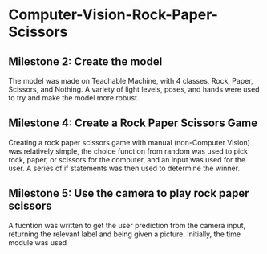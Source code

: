 # Computer-Vision-Rock-Paper-Scissors

## Milestone 2: Create the model

The model was made on Teachable Machine, with 4 classes, Rock, Paper, Scissors, and Nothing. A variety of light levels, poses,
and hands were used to try and make the model more robust.

## Milestone 4: Create a Rock Paper Scissors Game 

Creating a rock paper scissors game with manual (non-Computer Vision) was relatively simple, the choice function from random was
used to pick rock, paper, or scissors for the computer, and an input was used for the user. A series of if statements was then used
to determine the winner.

## Milestone 5: Use the camera to play rock paper scissors

A fucntion was written to get the user prediction from the camera input, returning the relevant label and being given a picture. Initially, the 
time module was used
